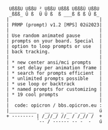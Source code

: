     ÜßßßÜ ÜßßÜ ² ÜßßÜ Üßßß ÜßßßÛ ÜßßÜ
     _ßßß_ Û ß  Ü Û ß  ß ___ß ß ß Û ß_
    |                                 |
    | PRMP (prompt) v1.2 [MPS] 02ú2023|
    |                                 |
    | Use random animated pause       |
    | prompts on your board. Special  |
    | option to loop prompts or use   |
    | back tracking.                  |
    |                                 |
    | * new center ansi/mci prompts   |
    | * set delay per animation frame |
    | * search for prompts efficient  |
    | * unlimited prompts possible    |
    | * use loop or backtrack         |
    | * named prompts for customizing |
    | * 19 cool prompts               |
    |                                 |
    |  code: opicron / bbs.opicron.eu :
    |__________   __ __ _ __ _ __ __  ú
    + -------- | /_//_/ //_ / /_// /  +
               ´-- / ------ -- -  -   ú
